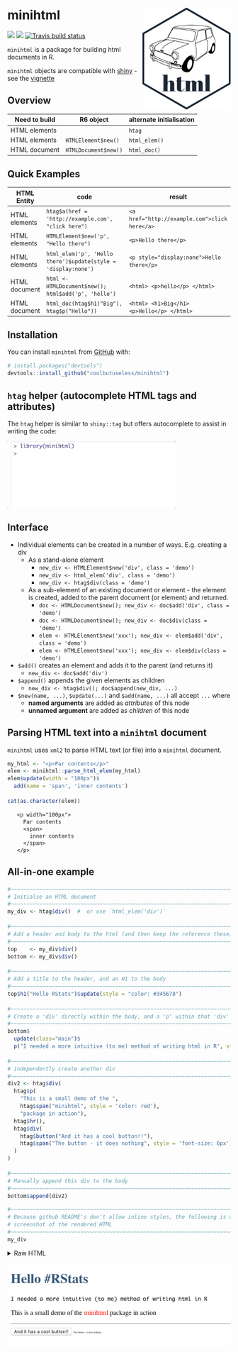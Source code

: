 
<!-- README.md is generated from README.Rmd. Please edit that file -->

# minihtml <img src="man/figures/logo.png" align="right" height=230/>

<!-- badges: start -->

![](http://img.shields.io/badge/cool-useless-green.svg)
![](http://img.shields.io/badge/mini-verse-blue.svg) [![Travis build
status](https://travis-ci.org/coolbutuseless/minihtml.svg?branch=master)](https://travis-ci.org/coolbutuseless/minihtml)
<!-- badges: end -->

`minihtml` is a package for building html documents in R.

`minihtml` objects are compatible with
[shiny](https://cran.r-project.org/package=shiny) - see the
[vignette](https://coolbutuseless.github.io/package/minihtml/articles/shiny.html)

## Overview

| Need to build | R6 object            | alternate initialisation |
| ------------- | -------------------- | ------------------------ |
| HTML elements |                      | `htag`                   |
| HTML elements | `HTMLElement$new()`  | `html_elem()`            |
| HTML document | `HTMLDocument$new()` | `html_doc()`             |

## Quick Examples

| HTML Entity   | code                                                           | result                                        |
| ------------- | -------------------------------------------------------------- | --------------------------------------------- |
| HTML elements | `htag$a(href = 'http://example.com', "click here")`            | `<a href="http://example.com">click here</a>` |
| HTML elements | `HTMLElement$new('p', "Hello there")`                          | `<p>Hello there</p>`                          |
| HTML elements | `html_elem('p', 'Hello there')$update(style = 'display:none')` | `<p style="display:none">Hello there</p>`     |
| HTML document | `html <- HTMLDocument$new(); html$add('p', 'hello')`           | `<html> <p>hello</p> </html>`                 |
| HTML document | `html_doc(htag$h1("Big"), htag$p("Hello"))`                    | `<html> <h1>Big</h1> <p>Hello</p> </html>`    |

## Installation

You can install `minihtml` from
[GitHub](https://github.com/coolbutuseless/minihtml) with:

``` r
# install.packages("devtools")
devtools::install_github("coolbutuseless/minihtml")
```

## `htag` helper (autocomplete HTML tags and attributes)

The `htag` helper is similar to `shiny::tag` but offers autocomplete to
assist in writing the code:

<img src="man/figures/htag.gif">

## Interface

  - Individual elements can be created in a number of ways. E.g.
    creating a div
      - As a stand-alone element
          - `new_div <- HTMLElement$new('div', class = 'demo')`
          - `new_div <- html_elem('div', class = 'demo')`
          - `new_div <- htag$div(class = 'demo')`
      - As a sub-element of an existing document or element - the
        element is created, added to the parent document (or element)
        and returned.
          - `doc <- HTMLDocument$new(); new_div <- doc$add('div', class
            = 'demo')`
          - `doc <- HTMLDocument$new(); new_div <- doc$div(class =
            'demo')`
          - `elem <- HTMLElement$new('xxx'); new_div <- elem$add('div',
            class = 'demo')`
          - `elem <- HTMLElement$new('xxx'); new_div <- elem$div(class =
            'demo')`
  - `$add()` creates an element and adds it to the parent (and returns
    it)
      - `new_div <- doc$add('div')`
  - `$append()` appends the given elements as children
      - `new_div <- htag$div(); doc$append(new_div, ...)`
  - `$new(name, ...)`, `$update(...)` and `$add(name, ...)` all accept
    `...` where
      - **named arguments** are added as *attributes* of this node
      - **unnamed argument** are added as *children* of this node

## Parsing HTML text into a `minihtml` document

`minihtml` uses `xml2` to parse HTML text (or file) into a `minihtml`
document.

``` r
my_html <- "<p>Par contents</p>"
elem <- minihtml::parse_html_elem(my_html)
elem$update(width = "100px")$
  add(name = 'span', 'inner contents')

cat(as.character(elem))
```

``` 
   <p width="100px">
     Par contents
     <span>
       inner contents
     </span>
   </p>
```

## All-in-one example

``` r
#~~~~~~~~~~~~~~~~~~~~~~~~~~~~~~~~~~~~~~~~~~~~~~~~~~~~~~~~~~~~~~~~~~~~~~~~~~~~~~
# Initialse an HTML document
#~~~~~~~~~~~~~~~~~~~~~~~~~~~~~~~~~~~~~~~~~~~~~~~~~~~~~~~~~~~~~~~~~~~~~~~~~~~~~~
my_div <- htag$div()  #  or use `html_elem('div')`

#~~~~~~~~~~~~~~~~~~~~~~~~~~~~~~~~~~~~~~~~~~~~~~~~~~~~~~~~~~~~~~~~~~~~~~~~~~~~~~
# Add a header and body to the html (and then keep the reference these)
#~~~~~~~~~~~~~~~~~~~~~~~~~~~~~~~~~~~~~~~~~~~~~~~~~~~~~~~~~~~~~~~~~~~~~~~~~~~~~~
top    <- my_div$div()
bottom <- my_div$div()

#~~~~~~~~~~~~~~~~~~~~~~~~~~~~~~~~~~~~~~~~~~~~~~~~~~~~~~~~~~~~~~~~~~~~~~~~~~~~~~
# Add a title to the header, and an H1 to the body
#~~~~~~~~~~~~~~~~~~~~~~~~~~~~~~~~~~~~~~~~~~~~~~~~~~~~~~~~~~~~~~~~~~~~~~~~~~~~~~
top$h1("Hello RStats")$update(style = "color: #345678")

#~~~~~~~~~~~~~~~~~~~~~~~~~~~~~~~~~~~~~~~~~~~~~~~~~~~~~~~~~~~~~~~~~~~~~~~~~~~~~~
# Create a 'div' directly within the body, and a 'p' within that 'div'
#~~~~~~~~~~~~~~~~~~~~~~~~~~~~~~~~~~~~~~~~~~~~~~~~~~~~~~~~~~~~~~~~~~~~~~~~~~~~~~
bottom$
  update(class="main")$
  p("I needed a more intuitive (to me) method of writing html in R", style = 'font-family: monospace')

#~~~~~~~~~~~~~~~~~~~~~~~~~~~~~~~~~~~~~~~~~~~~~~~~~~~~~~~~~~~~~~~~~~~~~~~~~~~~~~
# independently create another div
#~~~~~~~~~~~~~~~~~~~~~~~~~~~~~~~~~~~~~~~~~~~~~~~~~~~~~~~~~~~~~~~~~~~~~~~~~~~~~~
div2 <- htag$div(
  htag$p(
    "This is a small demo of the ",
    htag$span("minihtml", style = 'color: red'),
    "package in action"),
  htag$hr(),
  htag$div(
    htag$button("And it has a cool button!!"),
    htag$span("The button - it does nothing", style = 'font-size: 6px')
  )
)

#~~~~~~~~~~~~~~~~~~~~~~~~~~~~~~~~~~~~~~~~~~~~~~~~~~~~~~~~~~~~~~~~~~~~~~~~~~~~~~
# Manually append this div to the body
#~~~~~~~~~~~~~~~~~~~~~~~~~~~~~~~~~~~~~~~~~~~~~~~~~~~~~~~~~~~~~~~~~~~~~~~~~~~~~~
bottom$append(div2)
```

``` r
#~~~~~~~~~~~~~~~~~~~~~~~~~~~~~~~~~~~~~~~~~~~~~~~~~~~~~~~~~~~~~~~~~~~~~~~~~~~~~~
# Because github README's don't allow inline styles, the following is a
# screenshot of the rendered HTML
#~~~~~~~~~~~~~~~~~~~~~~~~~~~~~~~~~~~~~~~~~~~~~~~~~~~~~~~~~~~~~~~~~~~~~~~~~~~~~~
my_div
```

<!-- Raw HTML output. hidden by default -->

<details closed>

<summary> <span title="Raw HTML"> Raw HTML </span> </summary>

``` 
   <div>
     <div>
       <h1 style="color: #345678">
         Hello RStats
       </h1>
     </div>
     <div class="main">
       <p style="font-family: monospace">
         I needed a more intuitive (to me) method of writing html in R
       </p>
       <div>
         <p>
           This is a small demo of the 
           <span style="color: red">
             minihtml
           </span>
           package in action
         </p>
         <hr />
         <div>
           <button>
             And it has a cool button!!
           </button>
           <span style="font-size: 6px">
             The button - it does nothing
           </span>
         </div>
       </div>
     </div>
   </div>
```

</details>

<br />

<!-- Github doesn't like inline HTML styling. So insert a screenshot -->

<img src="man/figures/example1.png">

